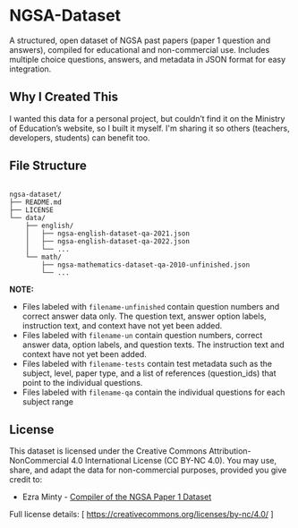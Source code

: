 # NGSA-Dataset

A structured, open dataset of NGSA past papers (paper 1 question and answers), compiled for educational and non-commercial use. Includes multiple choice questions, answers, and metadata in JSON format for easy integration.

## Why I Created This

I wanted this data for a personal project, but couldn’t find it on the Ministry of Education’s website, so I built it myself. I'm sharing it so others (teachers, developers, students) can benefit too.

## File Structure

```

ngsa-dataset/
├── README.md
├── LICENSE
└── data/
    ├── english/
    │   ├── ngsa-english-dataset-qa-2021.json
    │   ├── ngsa-english-dataset-qa-2022.json
    │   └── ...
    └── math/
        ├── ngsa-mathematics-dataset-qa-2010-unfinished.json
        └── ...

```
**NOTE:**
- Files labeled with ```filename-unfinished``` contain question numbers and correct answer data only. The question text, answer option labels, instruction text, and context have not yet been added.
- Files labeled with ```filename-un``` contain question numbers, correct answer data, option labels, and question texts. The instruction text and context have not yet been added.
- Files labeled with ```filename-tests``` contain test metadata such as the subject, level, paper type, and a list of references (question_ids) that point to the individual questions.
- Files labeled with ```filename-qa``` contain the individual questions for each subject range

## License

This dataset is licensed under the Creative Commons Attribution-NonCommercial 4.0 International License (CC BY-NC 4.0). You may use, share, and adapt the data for non-commercial purposes, provided you give credit to:

- Ezra Minty - [Compiler of the NGSA Paper 1 Dataset](https://github.com/xbze3)

Full license details: [ https://creativecommons.org/licenses/by-nc/4.0/ ] 
